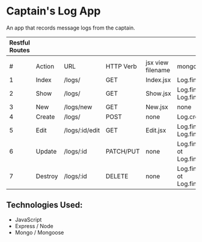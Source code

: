 # Captain's Log App

An app that records message logs from the captain. 

| Restful Routes |  |  |  |  |  |
| ---- | ---- | ---- | ---- | ---- | ---- |
|  |  |  |  |  |  |
| # | Action | URL | HTTP Verb | jsx view filename | mongoose method |
| 1 | Index | /logs/ | GET | Index.jsx | Log.find() |
| 2 | Show | /logs/ | GET | Show.jsx | Log.findOne ot Log.findById |
| 3 | New | /logs/new | GET | New.jsx | none |
| 4 | Create | /logs/ | POST | none | Log.create(req.body) |
| 5 | Edit | /logs/:id/edit | GET | Edit.jsx | Log.findOne ot Log.findById |
| 6 | Update | /logs/:id | PATCH/PUT | none | Log.findOneAndUpdate ot Log.findByIdAndUpdate |
| 7 | Destroy | /logs/:id | DELETE | none | Log.findOneAndDelete ot Log.findByIdAndDelete |

## Technologies Used:

* JavaScript
* Express / Node
* Mongo / Mongoose
